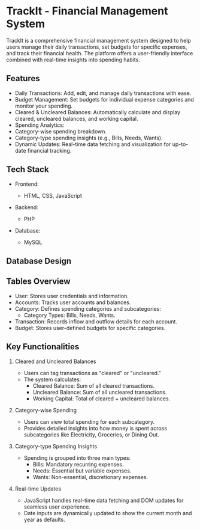 # TrackIt - Financial Management System

TrackIt is a comprehensive financial management system designed to help users manage their daily transactions, set budgets for specific expenses, and track their financial health. The platform offers a user-friendly interface combined with real-time insights into spending habits.

## Features

* Daily Transactions: Add, edit, and manage daily transactions with ease.
* Budget Management: Set budgets for individual expense categories and monitor your spending.
* Cleared & Uncleared Balances: Automatically calculate and display cleared, uncleared balances, and working capital.
* Spending Analytics:
* Category-wise spending breakdown.
* Category-type spending insights (e.g., Bills, Needs, Wants).
* Dynamic Updates: Real-time data fetching and visualization for up-to-date financial tracking.

## Tech Stack

* Frontend:

    * HTML, CSS, JavaScript

* Backend:

    * PHP

* Database:

    * MySQL

## Database Design

## Tables Overview

* User: Stores user credentials and information.
* Accounts: Tracks user accounts and balances.
* Category: Defines spending categories and subcategories:
    * Category Types: Bills, Needs, Wants.
* Transaction: Records inflow and outflow details for each account.
* Budget: Stores user-defined budgets for specific categories.

## Key Functionalities

1. Cleared and Uncleared Balances
    * Users can tag transactions as "cleared" or "uncleared."
    * The system calculates:
        * Cleared Balance: Sum of all cleared transactions.
        * Uncleared Balance: Sum of all uncleared transactions.
        * Working Capital: Total of cleared + uncleared balances.

2. Category-wise Spending
    * Users can view total spending for each subcategory.
    * Provides detailed insights into how money is spent across subcategories like Electricity, Groceries, or Dining Out.

3. Category-type Spending Insights
    * Spending is grouped into three main types:
        * Bills: Mandatory recurring expenses.
        * Needs: Essential but variable expenses.
        * Wants: Non-essential, discretionary expenses.

4. Real-time Updates
    * JavaScript handles real-time data fetching and DOM updates for seamless user experience.
    * Date inputs are dynamically updated to show the current month and year as defaults.